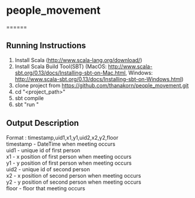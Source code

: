 # people_movement
======

Running Instructions<br />
------
1. Install Scala (http://www.scala-lang.org/download/)<br />
2. Install Scala Build Tool(SBT) (MacOS: http://www.scala-sbt.org/0.13/docs/Installing-sbt-on-Mac.html, Windows: http://www.scala-sbt.org/0.13/docs/Installing-sbt-on-Windows.html)<br />
3. clone project from https://github.com/thanakorn/people_movement.git<br />
4. cd "<project_path>"<br />
5. sbt compile<br />
6. sbt "run <UID1> <UID2>"<br />

Output Description<br />
------
Format : timestamp,uid1,x1,y1,uid2,x2,y2,floor<br />
timestamp - DateTime when meeting occurs<br />
uid1 - unique id of first person<br />
x1 - x position of first person when meeting occurs<br />
y1 - y position of first person when meeting occurs<br />
uid2 - unique id of second person<br />
x2 - x position of second person when meeting occurs<br />
y2 - y position of second person when meeting occurs<br />
floor - floor that meeting occurs<br />